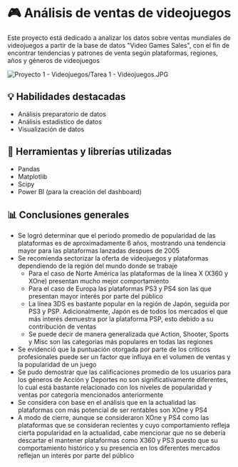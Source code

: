 # 🎮 Análisis de ventas de videojuegos
Este proyecto está dedicado a analizar los datos sobre ventas mundiales de videojuegos a partir de la base de datos "Video Games Sales", con el fin de encontrar tendencias y patrones de venta según plataformas, regiones, años y géneros de videojuegos

![Proyecto 1 - Videojuegos/Tarea 1 - Videojuegos.JPG](https://github.com/justonenicolas/Games-Analysis/blob/main/Proyecto%201%20-%20Videojuegos/Tarea%201%20-%20Videojuegos.JPG)

## 💡 Habilidades destacadas
* Análisis preparatorio de datos
* Análisis estadístico de datos
* Visualización de datos

## 🔧 Herramientas y librerías utilizadas
* Pandas
* Matplotlib
* Scipy
* Power BI (para la creación del dashboard)

## 📊 Conclusiones generales
* Se logró determinar que el periodo promedio de popularidad de las plataformas es de aproximadamente 6 años, mostrando una tendencia mayor para las plataformas lanzadas despues de 2005
* Se recomienda sectorizar la oferta de videojuegos y plataformas dependiendo de la región del mundo donde se trabaje
   * Para el caso de Norte América las plataformas de la línea X (X360 y XOne) presentan mucho mejor comportamiento
   * Para el caso de Europa las plataformas PS3 y PS4 son las que presentan mayor interés por parte del público
   * La línea 3DS es bastante popular en la región de Japón, seguida por PS3 y PSP. Adicionalmente, Japón es de todos los mercados el que más interés demuestra por la plataforma PSP, esto debido a su contribución de ventas
   * Se puede decir de manera generalizada que Action, Shooter, Sports y Misc son las categorias más populares en todas las regiones
* Se evidenció que la puntuación otorgada por parte de los críticos profesionales puede ser un factor que influya en el volumen de ventas y la popularidad de un juego
* Se pudo demostrar que las calificaciones promedio de los usuarios para los géneros de Acción y Deportes no son significativamente diferentes, lo cual está bastante relacionado con los niveles de popularidad y ventas por categoría mencionados anteriormente
* Se considera con base en el análisis que en la actualidad las plataformas con más potencial de ser rentables son XOne y PS4
* A modo de cierre, aunque se consideraron XOne y PS4 como las plataformas que se consideran recientes y cuyo comportamiento refleja cierta popularidad en la actualidad, cabe mencionar que no se debería descartar el mantener plataformas como X360 y PS3 puesto que su comportamiento histórico y su presencia en los diferentes mercados reflejan un interés por parte del público
